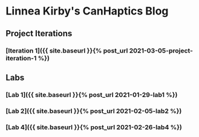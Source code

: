 # Linnea Kirby's CanHaptics Blog

## Project Iterations

### [Iteration 1]({{ site.baseurl }}{% post_url 2021-03-05-project-iteration-1 %})

## Labs

### [Lab 1]({{ site.baseurl }}{% post_url 2021-01-29-lab1 %})

### [Lab 2]({{ site.baseurl }}{% post_url 2021-02-05-lab2 %})

### [Lab 4]({{ site.baseurl }}{% post_url 2021-02-26-lab4 %})

